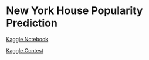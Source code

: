 # New York House Popularity Prediction
[Kaggle Notebook](https://www.kaggle.com/lildatascientist/new-york-house-popularity-prediction)

[Kaggle Contest](https://www.kaggle.com/c/housepricingtg2021)
